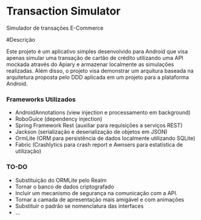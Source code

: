 # Transaction Simulator
Simulador de transações E-Commerce

#Descrição

Este projeto é um aplicativo simples desenvolvido para Android que visa apenas simular uma transação de cartão de crédito utilizando uma API mockada através do Apiary e armazenar localmente as simulações realizadas. Além disso, o projeto visa demonstrar um arquitura baseada na arquitetura proposta pelo DDD aplicada em um projeto para a plataforma Android.

### Frameworks Utilizados ###
- AndroidAnnotations (view injection e processamento em background)
- RoboGuice (dependency injection)
- Spring Framework Rest (auxiliar para requisições a serviços REST)
- Jackson (serialização e deserialização de objetos em JSON)
- OrmLite (ORM para persistência de dados localmente utilizando SQLite)
- Fabric (Crashlytics para crash report e Awnsers para estatística de utilização)

### TO-DO ###
- Substituição do ORMLite pelo Realm
- Tornar o banco de dados criptografado
- Incluir um mecanismo de segurança na comunicação com a API.
- Tornar a camada de apresentação mais amigável e com animações
- Substituir o padrão se nomenclatura das interfaces
- ...
